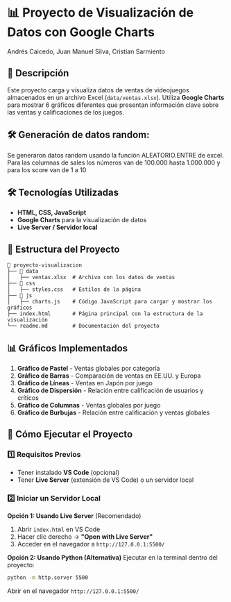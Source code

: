 # 📊 Proyecto de Visualización de Datos con Google Charts
Andrés Caicedo, Juan Manuel Silva, Cristian Sarmiento

## 📌 Descripción
Este proyecto carga y visualiza datos de ventas de videojuegos almacenados en un archivo Excel (`data/ventas.xlsx`). Utiliza **Google Charts** para mostrar 6 gráficos diferentes que presentan información clave sobre las ventas y calificaciones de los juegos.

## 🛠️ Generación de datos random:
Se generaron datos random usando la función ALEATORIO.ENTRE de excel. Para las columnas de sales los números van de 100.000 hasta 1.000.000 y para los score van de 1 a 10

## 🛠️ Tecnologías Utilizadas
- **HTML, CSS, JavaScript**
- **Google Charts** para la visualización de datos
- **Live Server / Servidor local**

## 📁 Estructura del Proyecto
```
📂 proyecto-visualizacion
├── 📂 data
│   ├── ventas.xlsx  # Archivo con los datos de ventas
├── 📂 css
│   ├── styles.css   # Estilos de la página
├── 📂 js
│   ├── charts.js    # Código JavaScript para cargar y mostrar los gráficos
├── index.html       # Página principal con la estructura de la visualización
└── readme.md        # Documentación del proyecto
```

## 📊 Gráficos Implementados
1. **Gráfico de Pastel** - Ventas globales por categoría
2. **Gráfico de Barras** - Comparación de ventas en EE.UU. y Europa
3. **Gráfico de Líneas** - Ventas en Japón por juego
4. **Gráfico de Dispersión** - Relación entre calificación de usuarios y críticos
5. **Gráfico de Columnas** - Ventas globales por juego
6. **Gráfico de Burbujas** - Relación entre calificación y ventas globales

## 🚀 Cómo Ejecutar el Proyecto
### 1️⃣ Requisitos Previos
- Tener instalado **VS Code** (opcional)
- Tener **Live Server** (extensión de VS Code) o un servidor local

### 2️⃣ Iniciar un Servidor Local
**Opción 1: Usando Live Server** (Recomendado)
1. Abrir `index.html` en VS Code
2. Hacer clic derecho → **"Open with Live Server"**
3. Acceder en el navegador a `http://127.0.0.1:5500/`

**Opción 2: Usando Python (Alternativa)**
Ejecutar en la terminal dentro del proyecto:
```sh
python -m http.server 5500
```
Abrir en el navegador `http://127.0.0.1:5500/`

